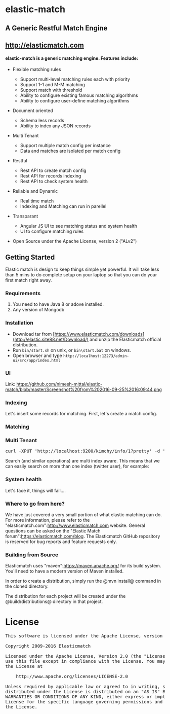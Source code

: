 # elastic-match

## A Generic Restful Match Engine

## http://elasticmatch.com

#### elastic-match is a generic matching engine. Features include:

* Flexible matching rules
  * Support multi-level matching rules each with priority
  * Support 1-1 and M-M matching
  * Support match with threshold
  * Ability to configure existing famous matching algorithms
  * Ability to configure user-define matching algorithms

* Document oriented
  * Schema less records
  * Ability to index any JSON records

* Multi Tenant
  * Support multiple match config per instance
  * Data and matches are isolated per match config

* Restful
  * Rest API to create match config
  * Rest API for records indexing
  * Rest API to check system health

* Reliable and Dynamic
  * Real time match
  * Indexing and Matching can run in parellel

* Transparant
  * Angular JS UI to see matching status and system health
  * UI to configure matching rules 

* Open Source under the Apache License, version 2 ("ALv2")

## Getting Started

Elastic match is design to keep things simple yet powerful. It will take less than 5 mins to do complete setup on your laptop so that you can do your first match right away.

### Requirements

1. You need to have Java 8 or adove installed. 
2. Any version of Mongodb

### Installation

* Download tar from [https://www.elasticmatch.com/downloads](http://elastic.site88.net/Download/) and unzip the Elasticmatch official distribution.
* Run ```bin/start.sh``` on unix, or ```bin\start.bat``` on windows.
* Open browser and type ```http://localhost:12273/admin-ui/src/app/index.html```

### UI
Link: https://github.com/nimesh-mittal/elastic-match/blob/master/Screenshot%20from%202016-09-25%2016:09:44.png

### Indexing

Let's insert some records for matching. First, let's create a match config.

<todo>

### Matching

<todo>

### Multi Tenant

<pre>
curl -XPUT 'http://localhost:9200/kimchy/info/1?pretty' -d '{ "name" : "Shay Banon" }'
</pre>
Search (and similar operations) are multi index aware. This means that we can easily search on more than one
index (twitter user), for example:

### System health

Let's face it, things will fail....

<todo>

### Where to go from here?

We have just covered a very small portion of what elastic matching can do. For more information, please refer to the "elasticmatch.com":http://www.elasticmatch.com website. General questions can be asked on the "Elastic Match forum":https://elasticmatch.com/blog. The Elasticmatch GitHub repository is reserved for bug reports and feature requests only.

### Building from Source

Elasticmatch uses "maven":https://maven.apache.org/ for its build system. You'll need to have a modern version of Maven installed.

In order to create a distribution, simply run the @mvn install@ command in the cloned directory.

The distribution for each project will be created under the @build/distributions@ directory in that project.

# License

<pre>
This software is licensed under the Apache License, version 2 ("ALv2"), quoted below.

Copyright 2009-2016 Elasticmatch <https://www.elasticmatch.com>

Licensed under the Apache License, Version 2.0 (the "License"); you may not
use this file except in compliance with the License. You may obtain a copy of
the License at

    http://www.apache.org/licenses/LICENSE-2.0

Unless required by applicable law or agreed to in writing, software
distributed under the License is distributed on an "AS IS" BASIS, WITHOUT
WARRANTIES OR CONDITIONS OF ANY KIND, either express or implied. See the
License for the specific language governing permissions and limitations under
the License.
</pre>
